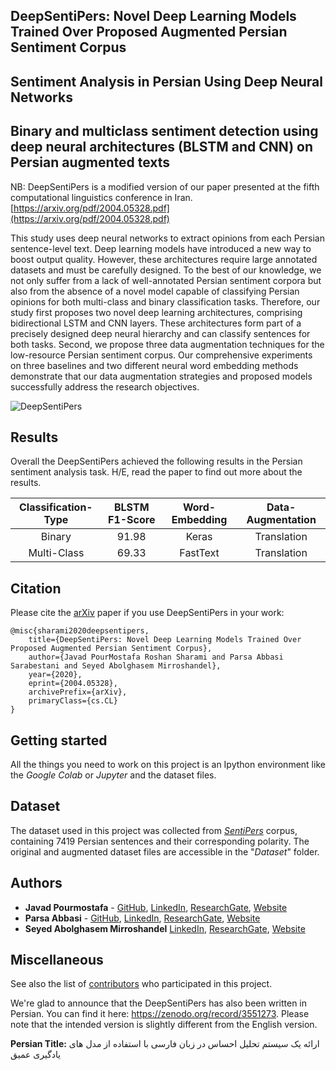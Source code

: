 ## DeepSentiPers: Novel Deep Learning Models Trained Over Proposed Augmented Persian Sentiment Corpus
## Sentiment Analysis in Persian Using Deep Neural Networks
## Binary and multiclass sentiment detection using deep neural architectures (BLSTM and CNN) on Persian augmented texts
NB: DeepSentiPers is a modified version of our paper presented at the fifth computational linguistics conference in Iran.
<br>
[https://arxiv.org/pdf/2004.05328.pdf](https://arxiv.org/pdf/2004.05328.pdf)

This study uses deep neural networks to extract opinions from each Persian sentence-level text. Deep learning models have introduced a new way to boost output quality. However, these architectures require large annotated datasets and must be carefully designed. To the best of our knowledge, we not only suffer from a lack of well-annotated Persian sentiment corpora but also from the absence of a novel model capable of classifying Persian opinions for both multi-class and binary classification tasks. Therefore, our study first proposes two novel deep learning architectures, comprising bidirectional LSTM and CNN layers. These architectures form part of a precisely designed deep neural hierarchy and can classify sentences for both tasks. Second, we propose three data augmentation techniques for the low-resource Persian sentiment corpus. Our comprehensive experiments on three baselines and two different neural word embedding methods demonstrate that our data augmentation strategies and proposed models successfully address the research objectives.

![DeepSentiPers](https://javad.pourmostafa.com/assets/images/DeepSentiPers.png)

## Results
Overall the DeepSentiPers achieved the following results in the Persian sentiment analysis task. H/E, read the paper to find out more about the results.

| Classification-Type | BLSTM F1-Score | Word-Embedding | Data-Augmentation |
|:-------------------:|:--------------:|:--------------:|:-----------------:|
|        Binary       |      91.98     |      Keras     |   Translation     |
|     Multi-Class     |      69.33     |    FastText    |   Translation     |

## Citation
Please cite the [arXiv](https://arxiv.org/pdf/2004.05328.pdf) paper if you use DeepSentiPers in your work:
```
@misc{sharami2020deepsentipers,
    title={DeepSentiPers: Novel Deep Learning Models Trained Over Proposed Augmented Persian Sentiment Corpus},
    author={Javad PourMostafa Roshan Sharami and Parsa Abbasi Sarabestani and Seyed Abolghasem Mirroshandel},
    year={2020},
    eprint={2004.05328},
    archivePrefix={arXiv},
    primaryClass={cs.CL}
}
```

## Getting started

All the things you need to work on this project is an Ipython environment like the *Google Colab* or *Jupyter* and the dataset files.

## Dataset

The dataset used in this project was collected from *[SentiPers](https://arxiv.org/abs/1801.07737)* corpus, containing 7419 Persian sentences and their corresponding polarity.
The original and augmented dataset files are accessible in the "*Dataset*" folder.

## Authors

- **Javad Pourmostafa** - [GitHub](https://github.com/JoyeBright), [LinkedIn](https://www.linkedin.com/in/javadpourmostafa), [ResearchGate](https://www.researchgate.net/profile/Javad_Pourmostafa_Roshan_Sharami), [Website](https://javad.pourmostafa.com)
- **Parsa Abbasi** - [GitHub](https://github.com/parsa-abbasi), [LinkedIn](https://www.linkedin.com/in/parsa-abbasi/), [ResearchGate](https://www.researchgate.net/profile/Parsa_Abbasi_Sarabestani), [Website](http://parsa-abbasi.ir)
- **Seyed Abolghasem Mirroshandel** [LinkedIn](https://ir.linkedin.com/in/seyed-abolghasem-mirroshandel-1a3a5950), [ResearchGate](https://www.researchgate.net/profile/Seyedabolghasem_Mirroshandel), [Website](https://nlp.guilan.ac.ir/mirroshandel)

## Miscellaneous

See also the list of [contributors](https://github.com/parsa-abbasi/Sentiment-Analysis/contributors) who participated in this project.

We're glad to announce that the DeepSentiPers has also been written in Persian. You can find it here: https://zenodo.org/record/3551273. Please note that the intended version is slightly different from the English version. 

**Persian Title:** ارائه یک سیستم تحلیل احساس در زبان فارسی با استفاده از مدل های یادگیری عمیق
